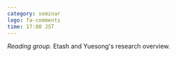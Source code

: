 ```yaml
---
category: seminar
logo: fa-comments
time: 17:00 JST
---
```


*Reading group.*  Etash and Yuesong's research overview.



